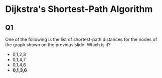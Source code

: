 # Dijkstra's Shortest-Path Algorithm

## Q1

One of the following is the list of shortest-path distances for the nodes  of the graph shown on the previous slide. Which is it?

- 0,1,2,3
- 0,1,4,7
- 0,1,4,6
- **0,1,3,6**
 